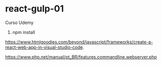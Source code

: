 # react-gulp-01
Curso Udemy


1. npm install

https://www.htmlgoodies.com/beyond/javascript/frameworks/create-a-react-web-app-in-visual-studio-code.

https://www.php.net/manual/pt_BR/features.commandline.webserver.php
